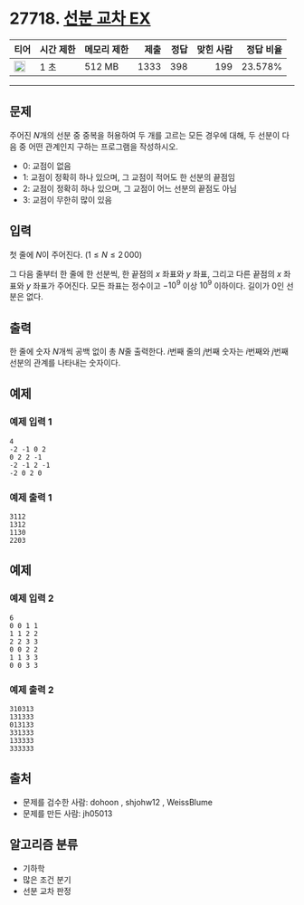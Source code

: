 # 27718. [선분 교차 EX](https://www.acmicpc.net/problem/27718)

| 티어                                                                  | 시간 제한 | 메모리 제한 | 제출 | 정답 | 맞힌 사람 | 정답 비율 |
| --------------------------------------------------------------------- | --------- | ----------- | ---: | ---: | --------: | --------: |
| <img src="https://static.solved.ac/tier_small/16.svg" width="20px" /> | 1 초      | 512 MB      | 1333 |  398 |       199 |   23.578% |

---

## 문제

주어진 $N$개의 선분 중 중복을 허용하여 두 개를 고르는 모든 경우에 대해, 두 선분이 다음 중 어떤 관계인지 구하는 프로그램을 작성하시오.

- 0: 교점이 없음
- 1: 교점이 정확히 하나 있으며, 그 교점이 적어도 한 선분의 끝점임
- 2: 교점이 정확히 하나 있으며, 그 교점이 어느 선분의 끝점도 아님
- 3: 교점이 무한히 많이 있음

## 입력

첫 줄에 $N$이 주어진다. ($1 \leq N \leq 2\,000$)

그 다음 줄부터 한 줄에 한 선분씩, 한 끝점의 $x$ 좌표와 $y$ 좌표, 그리고 다른 끝점의 $x$ 좌표와 $y$ 좌표가 주어진다. 모든 좌표는 정수이고 $-10^9$ 이상 $10^9$ 이하이다. 길이가 $0$인 선분은 없다.

## 출력

한 줄에 숫자 $N$개씩 공백 없이 총 $N$줄 출력한다. $i$번째 줄의 $j$번째 숫자는 $i$번째와 $j$번째 선분의 관계를 나타내는 숫자이다.

## 예제

### 예제 입력 1

```
4
-2 -1 0 2
0 2 2 -1
-2 -1 2 -1
-2 0 2 0
```

### 예제 출력 1

```
3112
1312
1130
2203
```

## 예제

### 예제 입력 2

```
6
0 0 1 1
1 1 2 2
2 2 3 3
0 0 2 2
1 1 3 3
0 0 3 3
```

### 예제 출력 2

```
310313
131333
013133
331333
133333
333333
```

## 출처

- 문제를 검수한 사람: dohoon , shjohw12 , WeissBlume
- 문제를 만든 사람: jh05013

## 알고리즘 분류

- 기하학
- 많은 조건 분기
- 선분 교차 판정
